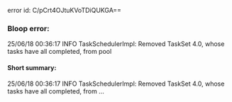 error id: C/pCrt4OJtuKVoTDiQUKGA==
### Bloop error:

25/06/18 00:36:17 INFO TaskSchedulerImpl: Removed TaskSet 4.0, whose tasks have all completed, from pool
#### Short summary: 

25/06/18 00:36:17 INFO TaskSchedulerImpl: Removed TaskSet 4.0, whose tasks have all completed, from ...